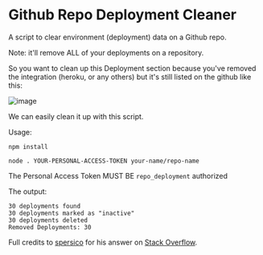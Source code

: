 # Github Repo Deployment Cleaner

A script to clear environment (deployment) data on a Github repo.

Note: it'll remove ALL of your deployments on a repository.


So you want to clean up this Deployment section because you've removed the integration (heroku, or any others) but it's still listed on the github like this:

![image](https://user-images.githubusercontent.com/58095255/187248706-7ff3cf78-6b52-49b0-b560-d0eedff9a3c9.png)

We can easily clean it up with this script.


Usage:
```
npm install
```

```
node . YOUR-PERSONAL-ACCESS-TOKEN your-name/repo-name
```
The Personal Access Token MUST BE `repo_deployment` authorized

The output:
```
30 deployments found
30 deployments marked as "inactive"
30 deployments deleted
Removed Deployments: 30
```


Full credits to <a href="https://stackoverflow.com/users/6569950/spersico">spersico</a> for his answer on <a href="https://stackoverflow.com/questions/53452910/how-to-remove-a-github-environment">Stack Overflow</a>.
